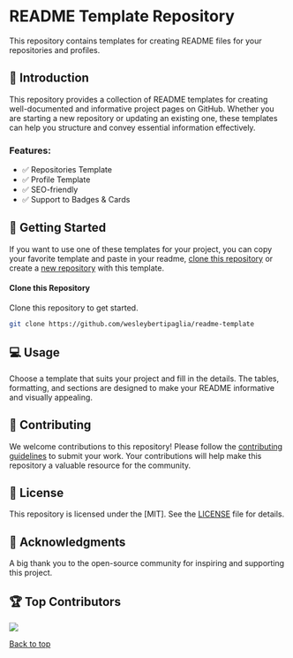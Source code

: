 # README Template Repository

This repository contains templates for creating README files for your repositories and profiles.

## 📃 Introduction

This repository provides a collection of README templates for creating well-documented and informative project pages on GitHub. Whether you are starting a new repository or updating an existing one, these templates can help you structure and convey essential information effectively.

### Features:

- ✅ Repositories Template
- ✅ Profile Template
- ✅ SEO-friendly
- ✅ Support to Badges & Cards

## 🤖 Getting Started

If you want to use one of these templates for your project, you can copy your favorite template and paste in your readme, [clone this repository](#clone-this-repository) or create a [new repository](https://github.com/new?template_name=readme-template&template_owner=wesleybertipaglia) with this template.

#### Clone this Repository

Clone this repository to get started.

```bash
git clone https://github.com/wesleybertipaglia/readme-template
```

## 💻 Usage

Choose a template that suits your project and fill in the details. The tables, formatting, and sections are designed to make your README informative and visually appealing.

## 🤝 Contributing

We welcome contributions to this repository! Please follow the [contributing guidelines](CONTRIBUTING.md) to submit your work. Your contributions will help make this repository a valuable resource for the community.

## 📜 License

This repository is licensed under the [MIT]. See the [LICENSE](LICENSE) file for details.

## 🎉 Acknowledgments

A big thank you to the open-source community for inspiring and supporting this project.

## 🏆 Top Contributors

<a href="https://github.com/wesleybertipaglia/readme-template/graphs/contributors">
  <img src = "https://contrib.rocks/image?repo=wesleybertipaglia/readme-template"/>
</a>

[Back to top](#readme-template-repository)

